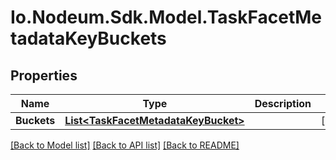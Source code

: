 # Io.Nodeum.Sdk.Model.TaskFacetMetadataKeyBuckets
## Properties

Name | Type | Description | Notes
------------ | ------------- | ------------- | -------------
**Buckets** | [**List&lt;TaskFacetMetadataKeyBucket&gt;**](TaskFacetMetadataKeyBucket.md) |  | [optional] 

[[Back to Model list]](../README.md#documentation-for-models) [[Back to API list]](../README.md#documentation-for-api-endpoints) [[Back to README]](../README.md)

